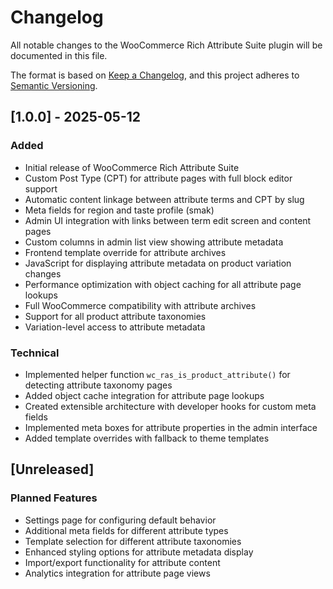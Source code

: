 # Changelog

All notable changes to the WooCommerce Rich Attribute Suite plugin will be documented in this file.

The format is based on [Keep a Changelog](https://keepachangelog.com/en/1.0.0/),
and this project adheres to [Semantic Versioning](https://semver.org/spec/v2.0.0.html).

## [1.0.0] - 2025-05-12

### Added
- Initial release of WooCommerce Rich Attribute Suite
- Custom Post Type (CPT) for attribute pages with full block editor support
- Automatic content linkage between attribute terms and CPT by slug
- Meta fields for region and taste profile (smak)
- Admin UI integration with links between term edit screen and content pages
- Custom columns in admin list view showing attribute metadata
- Frontend template override for attribute archives
- JavaScript for displaying attribute metadata on product variation changes
- Performance optimization with object caching for all attribute page lookups
- Full WooCommerce compatibility with attribute archives
- Support for all product attribute taxonomies
- Variation-level access to attribute metadata

### Technical
- Implemented helper function `wc_ras_is_product_attribute()` for detecting attribute taxonomy pages
- Added object cache integration for attribute page lookups
- Created extensible architecture with developer hooks for custom meta fields
- Implemented meta boxes for attribute properties in the admin interface
- Added template overrides with fallback to theme templates

## [Unreleased]

### Planned Features
- Settings page for configuring default behavior
- Additional meta fields for different attribute types
- Template selection for different attribute taxonomies
- Enhanced styling options for attribute metadata display
- Import/export functionality for attribute content
- Analytics integration for attribute page views
